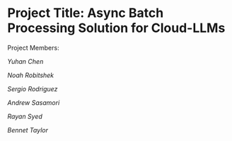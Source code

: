 # Project Title: Async Batch Processing Solution for Cloud-LLMs 
Project Members:

*Yuhan Chen*

*Noah Robitshek*

*Sergio Rodriguez*

*Andrew Sasamori*

*Rayan Syed*

*Bennet Taylor*
